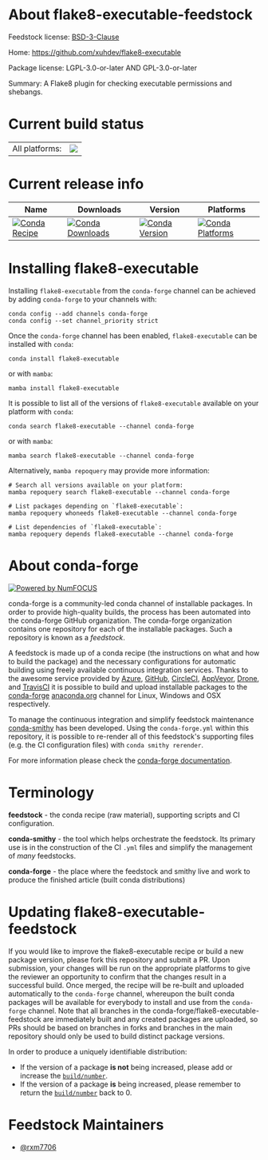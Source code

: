About flake8-executable-feedstock
=================================

Feedstock license: [BSD-3-Clause](https://github.com/conda-forge/flake8-executable-feedstock/blob/main/LICENSE.txt)

Home: https://github.com/xuhdev/flake8-executable

Package license: LGPL-3.0-or-later AND GPL-3.0-or-later

Summary: A Flake8 plugin for checking executable permissions and shebangs.

Current build status
====================


<table><tr><td>All platforms:</td>
    <td>
      <a href="https://dev.azure.com/conda-forge/feedstock-builds/_build/latest?definitionId=20863&branchName=main">
        <img src="https://dev.azure.com/conda-forge/feedstock-builds/_apis/build/status/flake8-executable-feedstock?branchName=main">
      </a>
    </td>
  </tr>
</table>

Current release info
====================

| Name | Downloads | Version | Platforms |
| --- | --- | --- | --- |
| [![Conda Recipe](https://img.shields.io/badge/recipe-flake8--executable-green.svg)](https://anaconda.org/conda-forge/flake8-executable) | [![Conda Downloads](https://img.shields.io/conda/dn/conda-forge/flake8-executable.svg)](https://anaconda.org/conda-forge/flake8-executable) | [![Conda Version](https://img.shields.io/conda/vn/conda-forge/flake8-executable.svg)](https://anaconda.org/conda-forge/flake8-executable) | [![Conda Platforms](https://img.shields.io/conda/pn/conda-forge/flake8-executable.svg)](https://anaconda.org/conda-forge/flake8-executable) |

Installing flake8-executable
============================

Installing `flake8-executable` from the `conda-forge` channel can be achieved by adding `conda-forge` to your channels with:

```
conda config --add channels conda-forge
conda config --set channel_priority strict
```

Once the `conda-forge` channel has been enabled, `flake8-executable` can be installed with `conda`:

```
conda install flake8-executable
```

or with `mamba`:

```
mamba install flake8-executable
```

It is possible to list all of the versions of `flake8-executable` available on your platform with `conda`:

```
conda search flake8-executable --channel conda-forge
```

or with `mamba`:

```
mamba search flake8-executable --channel conda-forge
```

Alternatively, `mamba repoquery` may provide more information:

```
# Search all versions available on your platform:
mamba repoquery search flake8-executable --channel conda-forge

# List packages depending on `flake8-executable`:
mamba repoquery whoneeds flake8-executable --channel conda-forge

# List dependencies of `flake8-executable`:
mamba repoquery depends flake8-executable --channel conda-forge
```


About conda-forge
=================

[![Powered by
NumFOCUS](https://img.shields.io/badge/powered%20by-NumFOCUS-orange.svg?style=flat&colorA=E1523D&colorB=007D8A)](https://numfocus.org)

conda-forge is a community-led conda channel of installable packages.
In order to provide high-quality builds, the process has been automated into the
conda-forge GitHub organization. The conda-forge organization contains one repository
for each of the installable packages. Such a repository is known as a *feedstock*.

A feedstock is made up of a conda recipe (the instructions on what and how to build
the package) and the necessary configurations for automatic building using freely
available continuous integration services. Thanks to the awesome service provided by
[Azure](https://azure.microsoft.com/en-us/services/devops/), [GitHub](https://github.com/),
[CircleCI](https://circleci.com/), [AppVeyor](https://www.appveyor.com/),
[Drone](https://cloud.drone.io/welcome), and [TravisCI](https://travis-ci.com/)
it is possible to build and upload installable packages to the
[conda-forge](https://anaconda.org/conda-forge) [anaconda.org](https://anaconda.org/)
channel for Linux, Windows and OSX respectively.

To manage the continuous integration and simplify feedstock maintenance
[conda-smithy](https://github.com/conda-forge/conda-smithy) has been developed.
Using the ``conda-forge.yml`` within this repository, it is possible to re-render all of
this feedstock's supporting files (e.g. the CI configuration files) with ``conda smithy rerender``.

For more information please check the [conda-forge documentation](https://conda-forge.org/docs/).

Terminology
===========

**feedstock** - the conda recipe (raw material), supporting scripts and CI configuration.

**conda-smithy** - the tool which helps orchestrate the feedstock.
                   Its primary use is in the construction of the CI ``.yml`` files
                   and simplify the management of *many* feedstocks.

**conda-forge** - the place where the feedstock and smithy live and work to
                  produce the finished article (built conda distributions)


Updating flake8-executable-feedstock
====================================

If you would like to improve the flake8-executable recipe or build a new
package version, please fork this repository and submit a PR. Upon submission,
your changes will be run on the appropriate platforms to give the reviewer an
opportunity to confirm that the changes result in a successful build. Once
merged, the recipe will be re-built and uploaded automatically to the
`conda-forge` channel, whereupon the built conda packages will be available for
everybody to install and use from the `conda-forge` channel.
Note that all branches in the conda-forge/flake8-executable-feedstock are
immediately built and any created packages are uploaded, so PRs should be based
on branches in forks and branches in the main repository should only be used to
build distinct package versions.

In order to produce a uniquely identifiable distribution:
 * If the version of a package **is not** being increased, please add or increase
   the [``build/number``](https://docs.conda.io/projects/conda-build/en/latest/resources/define-metadata.html#build-number-and-string).
 * If the version of a package **is** being increased, please remember to return
   the [``build/number``](https://docs.conda.io/projects/conda-build/en/latest/resources/define-metadata.html#build-number-and-string)
   back to 0.

Feedstock Maintainers
=====================

* [@rxm7706](https://github.com/rxm7706/)

